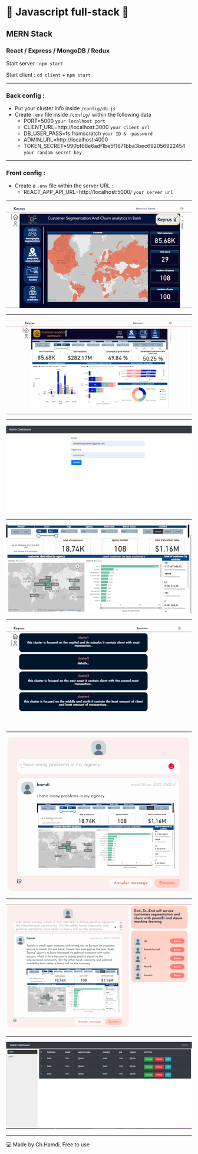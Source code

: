 # 🚀 Javascript full-stack 🚀
## MERN Stack
### React / Express / MongoDB / Redux

Start server : `npm start`

Start client : `cd client` + `npm start`

_____________________________

### Back config :

* Put your cluster info inside `/config/db.js`
* Create `.env` file inside `/config/` within the following data
  - PORT=5000 `your localhost port`
  - CLIENT_URL=http://localhost:3000 `your client url`
  - DB_USER_PASS=fs:fromscratch `your ID & -password`
  - ADMIN_URL=http://localhost:4000
  - TOKEN_SECRET=990bf68e6adf1be5f1671bba3bec692056922454 `your random secret key`
  
_________________________
  
### Front config : 
* Create a `.env` file within the server URL :
  - REACT_APP_API_URL=http://localhost:5000/ `your server url`
    
_____________________________

![Alt text](./client/public/img/screen.png)

  _____________________________
![Alt text](./client/public/pfeScreen/1.png)

  _____________________________
  _____________________________
![Alt text](./client/public/pfeScreen/2.png)

  _____________________________

![Alt text](./client/public/pfeScreen/3.png)


  _____________________________

![Alt text](./client/public/pfeScreen/4.png)



  _____________________________
![Alt text](./client/public/pfeScreen/5.png)



  _____________________________
![Alt text](./client/public/pfeScreen/6.png)




  _____________________________
![Alt text](./client/public/pfeScreen/7.png)

  _____________________________
💻 Made by Ch.Hamdi. Free to use 
